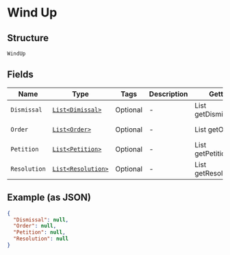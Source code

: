 
# Wind Up

## Structure

`WindUp`

## Fields

| Name | Type | Tags | Description | Getter | Setter |
|  --- | --- | --- | --- | --- | --- |
| `Dismissal` | [`List<Dimissal>`](../../doc/models/dimissal.md) | Optional | - | List<Dimissal> getDismissal() | setDismissal(List<Dimissal> dismissal) |
| `Order` | [`List<Order>`](../../doc/models/order.md) | Optional | - | List<Order> getOrder() | setOrder(List<Order> order) |
| `Petition` | [`List<Petition>`](../../doc/models/petition.md) | Optional | - | List<Petition> getPetition() | setPetition(List<Petition> petition) |
| `Resolution` | [`List<Resolution>`](../../doc/models/resolution.md) | Optional | - | List<Resolution> getResolution() | setResolution(List<Resolution> resolution) |

## Example (as JSON)

```json
{
  "Dismissal": null,
  "Order": null,
  "Petition": null,
  "Resolution": null
}
```

